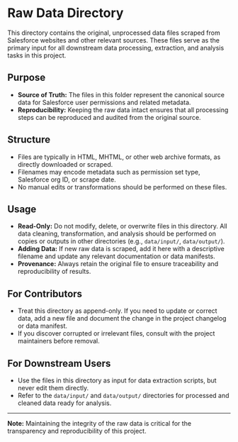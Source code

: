# Raw Data Directory

This directory contains the original, unprocessed data files scraped from Salesforce websites and other relevant sources. These files serve as the primary input for all downstream data processing, extraction, and analysis tasks in this project.

## Purpose
- **Source of Truth:** The files in this folder represent the canonical source data for Salesforce user permissions and related metadata.
- **Reproducibility:** Keeping the raw data intact ensures that all processing steps can be reproduced and audited from the original source.

## Structure
- Files are typically in HTML, MHTML, or other web archive formats, as directly downloaded or scraped.
- Filenames may encode metadata such as permission set type, Salesforce org ID, or scrape date.
- No manual edits or transformations should be performed on these files.

## Usage
- **Read-Only:** Do not modify, delete, or overwrite files in this directory. All data cleaning, transformation, and analysis should be performed on copies or outputs in other directories (e.g., `data/input/`, `data/output/`).
- **Adding Data:** If new raw data is scraped, add it here with a descriptive filename and update any relevant documentation or data manifests.
- **Provenance:** Always retain the original file to ensure traceability and reproducibility of results.

## For Contributors
- Treat this directory as append-only. If you need to update or correct data, add a new file and document the change in the project changelog or data manifest.
- If you discover corrupted or irrelevant files, consult with the project maintainers before removal.

## For Downstream Users
- Use the files in this directory as input for data extraction scripts, but never edit them directly.
- Refer to the `data/input/` and `data/output/` directories for processed and cleaned data ready for analysis.

---
**Note:** Maintaining the integrity of the raw data is critical for the transparency and reproducibility of this project.

